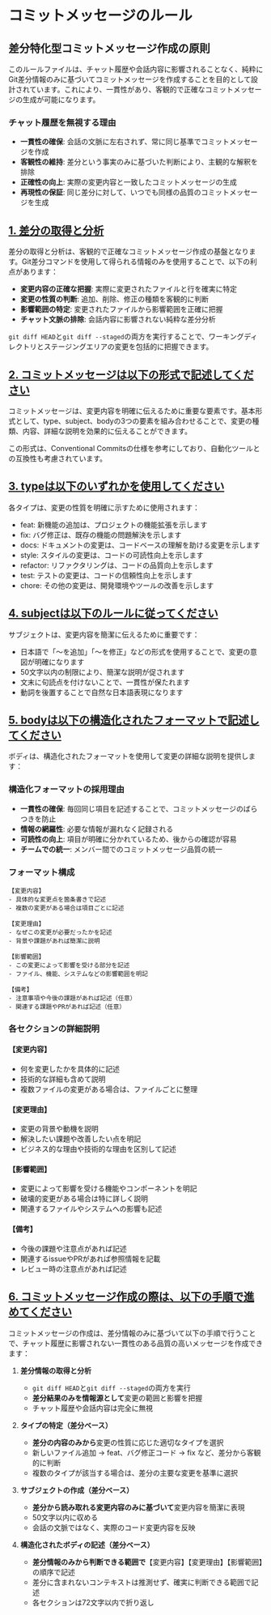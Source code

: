 # コミットメッセージのルール

## 差分特化型コミットメッセージ作成の原則

このルールファイルは、チャット履歴や会話内容に影響されることなく、純粋にGit差分情報のみに基づいてコミットメッセージを作成することを目的として設計されています。これにより、一貫性があり、客観的で正確なコミットメッセージの生成が可能になります。

### チャット履歴を無視する理由
- **一貫性の確保**: 会話の文脈に左右されず、常に同じ基準でコミットメッセージを作成
- **客観性の維持**: 差分という事実のみに基づいた判断により、主観的な解釈を排除
- **正確性の向上**: 実際の変更内容と一致したコミットメッセージの生成
- **再現性の保証**: 同じ差分に対して、いつでも同様の品質のコミットメッセージを生成

## [1. 差分の取得と分析](.cursor/rules/commit_message.mdc#1)

差分の取得と分析は、客観的で正確なコミットメッセージ作成の基盤となります。Git差分コマンドを使用して得られる情報のみを使用することで、以下の利点があります：

- **変更内容の正確な把握**: 実際に変更されたファイルと行を確実に特定
- **変更の性質の判断**: 追加、削除、修正の種類を客観的に判断
- **影響範囲の特定**: 変更されたファイルから影響範囲を正確に把握
- **チャット文脈の排除**: 会話内容に影響されない純粋な差分分析

`git diff HEAD`と`git diff --staged`の両方を実行することで、ワーキングディレクトリとステージングエリアの変更を包括的に把握できます。

## [2. コミットメッセージは以下の形式で記述してください](.cursor/rules/commit_message.mdc#2)

コミットメッセージは、変更内容を明確に伝えるために重要な要素です。基本形式として、type、subject、bodyの3つの要素を組み合わせることで、変更の種類、内容、詳細な説明を効果的に伝えることができます。

この形式は、Conventional Commitsの仕様を参考にしており、自動化ツールとの互換性も考慮されています。

## [3. typeは以下のいずれかを使用してください](.cursor/rules/commit_message.mdc#3)

各タイプは、変更の性質を明確に示すために使用されます：

- feat: 新機能の追加は、プロジェクトの機能拡張を示します
- fix: バグ修正は、既存の機能の問題解決を示します
- docs: ドキュメントの変更は、コードベースの理解を助ける変更を示します
- style: スタイルの変更は、コードの可読性向上を示します
- refactor: リファクタリングは、コードの品質向上を示します
- test: テストの変更は、コードの信頼性向上を示します
- chore: その他の変更は、開発環境やツールの改善を示します

## [4. subjectは以下のルールに従ってください](.cursor/rules/commit_message.mdc#4)

サブジェクトは、変更内容を簡潔に伝えるために重要です：

- 日本語で「〜を追加」「〜を修正」などの形式を使用することで、変更の意図が明確になります
- 50文字以内の制限により、簡潔な説明が促されます
- 文末に句読点を付けないことで、一貫性が保たれます
- 動詞を後置することで自然な日本語表現になります

## [5. bodyは以下の構造化されたフォーマットで記述してください](.cursor/rules/commit_message.mdc#5)

ボディは、構造化されたフォーマットを使用して変更の詳細な説明を提供します：

### 構造化フォーマットの採用理由
- **一貫性の確保**: 毎回同じ項目を記述することで、コミットメッセージのばらつきを防止
- **情報の網羅性**: 必要な情報が漏れなく記録される
- **可読性の向上**: 項目が明確に分かれているため、後からの確認が容易
- **チームでの統一**: メンバー間でのコミットメッセージ品質の統一

### フォーマット構成
```
【変更内容】
- 具体的な変更点を箇条書きで記述
- 複数の変更がある場合は項目ごとに記述

【変更理由】
- なぜこの変更が必要だったかを記述
- 背景や課題があれば簡潔に説明

【影響範囲】
- この変更によって影響を受ける部分を記述
- ファイル、機能、システムなどの影響範囲を明記

【備考】
- 注意事項や今後の課題があれば記述（任意）
- 関連する課題やPRがあれば記述（任意）
```

### 各セクションの詳細説明

#### 【変更内容】
- 何を変更したかを具体的に記述
- 技術的な詳細も含めて説明
- 複数ファイルの変更がある場合は、ファイルごとに整理

#### 【変更理由】
- 変更の背景や動機を説明
- 解決したい課題や改善したい点を明記
- ビジネス的な理由や技術的な理由を区別して記述

#### 【影響範囲】
- 変更によって影響を受ける機能やコンポーネントを明記
- 破壊的変更がある場合は特に詳しく説明
- 関連するファイルやシステムへの影響も記述

#### 【備考】
- 今後の課題や注意点があれば記述
- 関連するissueやPRがあれば参照情報を記載
- レビュー時の注意点があれば記述

## [6. コミットメッセージ作成の際は、以下の手順で進めてください](.cursor/rules/commit_message.mdc#6)

コミットメッセージの作成は、差分情報のみに基づいて以下の手順で行うことで、チャット履歴に影響されない一貫性のある品質の高いメッセージを作成できます：

1. **差分情報の取得と分析**
   - `git diff HEAD`と`git diff --staged`の両方を実行
   - **差分結果のみを情報源として**変更の範囲と影響を把握
   - チャット履歴や会話内容は完全に無視

2. **タイプの特定（差分ベース）**
   - **差分の内容のみから**変更の性質に応じた適切なタイプを選択
   - 新しいファイル追加 → feat、バグ修正コード → fix など、差分から客観的に判断
   - 複数のタイプが該当する場合は、差分の主要な変更を基準に選択

3. **サブジェクトの作成（差分ベース）**
   - **差分から読み取れる変更内容のみに基づいて**変更内容を簡潔に表現
   - 50文字以内に収める
   - 会話の文脈ではなく、実際のコード変更内容を反映

4. **構造化されたボディの記述（差分ベース）**
   - **差分情報のみから判断できる範囲で**【変更内容】【変更理由】【影響範囲】の順序で記述
   - 差分に含まれないコンテキストは推測せず、確実に判断できる範囲で記述
   - 各セクションは72文字以内で折り返し 